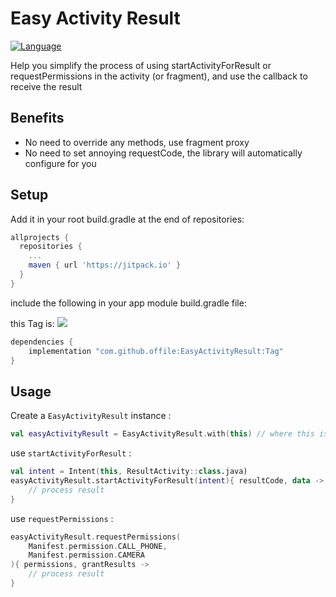 Easy Activity Result
===================
[![Language](https://img.shields.io/badge/compatible-java%20%7C%20kotlin-brightgreen.svg)](https://www.github.com/offile/EasyActivityResult)

Help you simplify the process of using startActivityForResult 
or requestPermissions in the activity (or fragment), and use the callback to receive the result

## Benefits

- No need to override any methods, use fragment proxy
- No need to set annoying requestCode, the library will automatically configure for you

## Setup

Add it in your root build.gradle at the end of repositories:

```gradle
allprojects {
  repositories {
    ...
    maven { url 'https://jitpack.io' }
  }
}
```

include the following in your app module build.gradle file:

this Tag is:
[![](https://jitpack.io/v/offile/EasyActivityResult.svg)](https://jitpack.io/#offile/EasyActivityResult)

```gradle
dependencies {
    implementation "com.github.offile:EasyActivityResult:Tag"
}
```

## Usage

Create a `EasyActivityResult` instance :
```kotlin
val easyActivityResult = EasyActivityResult.with(this) // where this is an Activity or Fragment instance
```

use `startActivityForResult` :
```kotlin
val intent = Intent(this, ResultActivity::class.java)
easyActivityResult.startActivityForResult(intent){ resultCode, data ->
    // process result
}
```

use `requestPermissions` :
```kotlin
easyActivityResult.requestPermissions(
    Manifest.permission.CALL_PHONE,
    Manifest.permission.CAMERA
){ permissions, grantResults ->
    // process result
}
```
